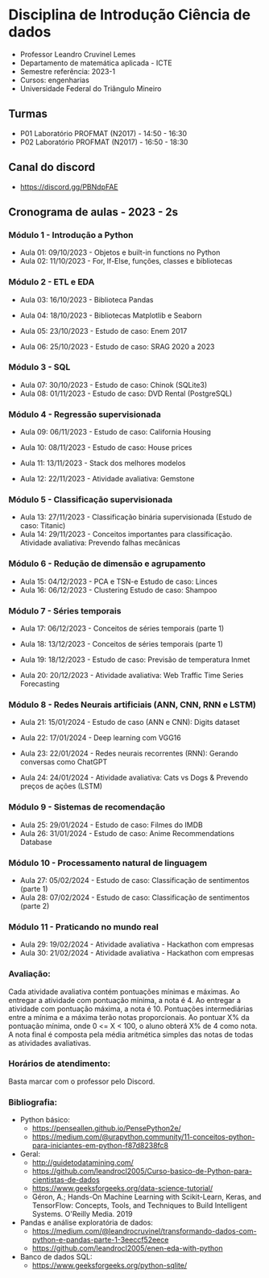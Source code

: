# Disciplina de Introdução Ciência de dados

- Professor Leandro Cruvinel Lemes
- Departamento de matemática aplicada - ICTE
- Semestre referência: 2023-1
- Cursos: engenharias
- Universidade Federal do Triângulo Mineiro

## Turmas

- P01 Laboratório PROFMAT (N2017) - 14:50 - 16:30
- P02 Laboratório PROFMAT (N2017) - 16:50 - 18:30

## Canal do discord

- https://discord.gg/PBNdpFAE

## Cronograma de aulas - 2023 - 2s

### Módulo 1 - Introdução a Python

- Aula 01: 09/10/2023 - Objetos e built-in functions no Python
- Aula 02: 11/10/2023 - For, If-Else, funções, classes e bibliotecas

### Módulo 2 - ETL e EDA

- Aula 03: 16/10/2023 - Biblioteca Pandas
- Aula 04: 18/10/2023 - Bibliotecas Matplotlib e Seaborn

- Aula 05: 23/10/2023 - Estudo de caso: Enem 2017
- Aula 06: 25/10/2023 - Estudo de caso: SRAG 2020 a 2023

### Módulo 3 - SQL

- Aula 07: 30/10/2023 - Estudo de caso: Chinok (SQLite3)
- Aula 08: 01/11/2023 - Estudo de caso: DVD Rental (PostgreSQL)

### Módulo 4 - Regressão supervisionada

- Aula 09: 06/11/2023 - Estudo de caso: California Housing
- Aula 10: 08/11/2023 - Estudo de caso: House prices

- Aula 11: 13/11/2023 - Stack dos melhores modelos
- Aula 12: 22/11/2023 - Atividade avaliativa: Gemstone

### Módulo 5 - Classificação supervisionada

- Aula 13: 27/11/2023 - Classificação binária supervisionada (Estudo de caso: Titanic)
- Aula 14: 29/11/2023 - Conceitos importantes para classificação. Atividade avaliativa: Prevendo falhas mecânicas

### Módulo 6 - Redução de dimensão e agrupamento

- Aula 15: 04/12/2023 - PCA e TSN-e Estudo de caso: Linces
- Aula 16: 06/12/2023 - Clustering Estudo de caso: Shampoo

### Módulo 7 - Séries temporais

- Aula 17: 06/12/2023 - Conceitos de séries temporais (parte 1)
- Aula 18: 13/12/2023 - Conceitos de séries temporais (parte 1)

- Aula 19: 18/12/2023 - Estudo de caso: Previsão de temperatura Inmet
- Aula 20: 20/12/2023 - Atividade avaliativa: Web Traffic Time Series Forecasting

### Módulo 8 - Redes Neurais artificiais (ANN, CNN, RNN e LSTM)

- Aula 21: 15/01/2024 - Estudo de caso (ANN e CNN): Digits dataset
- Aula 22: 17/01/2024 - Deep learning com VGG16

- Aula 23: 22/01/2024 - Redes neurais recorrentes (RNN): Gerando conversas como ChatGPT
- Aula 24: 24/01/2024 - Atividade avaliativa: Cats vs Dogs & Prevendo preços de ações (LSTM)

### Módulo 9 - Sistemas de recomendação

- Aula 25: 29/01/2024 - Estudo de caso: Filmes do IMDB
- Aula 26: 31/01/2024 - Estudo de caso: Anime Recommendations Database

### Módulo 10 - Processamento natural de linguagem

- Aula 27: 05/02/2024 - Estudo de caso: Classificação de sentimentos (parte 1)
- Aula 28: 07/02/2024 - Estudo de caso: Classificação de sentimentos (parte 2)

### Módulo 11 - Praticando no mundo real

- Aula 29: 19/02/2024 - Atividade avaliativa - Hackathon com empresas
- Aula 30: 21/02/2024 - Atividade avaliativa - Hackathon com empresas

### Avaliação:

Cada atividade avaliativa contém pontuações mínimas e máximas. Ao entregar a atividade com pontuação mínima, a nota é 4. Ao entregar a atividade com pontuação máxima, a nota é 10. Pontuações intermediárias entre a mínima e a máxima terão notas proporcionais. Ao pontuar X% da pontuação mínima, onde 0 <= X < 100, o aluno obterá X% de 4 como nota. A nota final é composta pela média aritmética simples das notas de todas as atividades avaliativas.

### Horários de atendimento:

Basta marcar com o professor pelo Discord.

### Bibliografia:

- Python básico:
  - https://penseallen.github.io/PensePython2e/
  - https://medium.com/@urapython.community/11-conceitos-python-para-iniciantes-em-python-f87d8238fc8
- Geral:
  - http://guidetodatamining.com/
  - https://github.com/leandrocl2005/Curso-basico-de-Python-para-cientistas-de-dados
  - https://www.geeksforgeeks.org/data-science-tutorial/
  - Géron, A.; Hands-On Machine Learning with Scikit-Learn, Keras, and TensorFlow: Concepts, Tools, and Techniques to Build Intelligent Systems. O'Reilly Media. 2019
- Pandas e análise exploratória de dados:
  - https://medium.com/@leandrocruvinel/transformando-dados-com-python-e-pandas-parte-1-3eeccf52eece
  - https://github.com/leandrocl2005/enen-eda-with-python
- Banco de dados SQL:
  - https://www.geeksforgeeks.org/python-sqlite/
